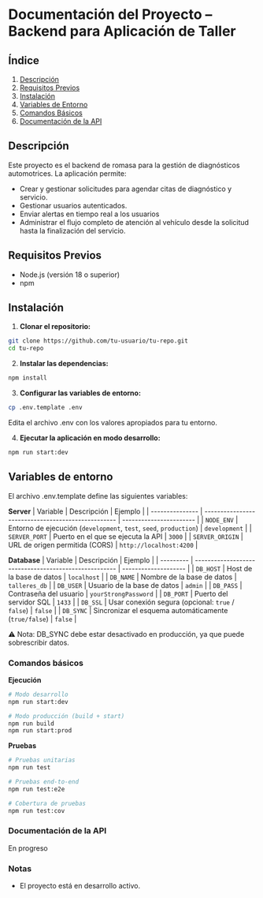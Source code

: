 # Documentación del Proyecto – Backend para Aplicación de Taller

## Índice

1. [Descripción](#descripción)
2. [Requisitos Previos](#requisitos-previos)
3. [Instalación](#instalación)
4. [Variables de Entorno](#variables-de-entorno)
5. [Comandos Básicos](#comandos-básicos)
6. [Documentación de la API](#documentación-de-la-api)

## Descripción

Este proyecto es el backend de romasa para la gestión de diagnósticos automotrices. La aplicación permite:

- Crear y gestionar solicitudes para agendar citas de diagnóstico y servicio.
- Gestionar usuarios autenticados.
- Enviar alertas en tiempo real a los usuarios
- Administrar el flujo completo de atención al vehículo desde la solicitud hasta la finalización del servicio.

## Requisitos Previos

- Node.js (versión 18 o superior)
- npm

## Instalación

1. **Clonar el repositorio:**

```bash
git clone https://github.com/tu-usuario/tu-repo.git
cd tu-repo
```

2. **Instalar las dependencias:**

```bash
npm install
```

3. **Configurar las variables de entorno:**

```bash
cp .env.template .env
```

Edita el archivo .env con los valores apropiados para tu entorno.

4. **Ejecutar la aplicación en modo desarrollo:**

```bash
npm run start:dev
```

## Variables de entorno

El archivo .env.template define las siguientes variables:

**Server**
| Variable | Descripción | Ejemplo |
| --------------- | -------------------------------------------------- | ----------------------- |
| `NODE_ENV` | Entorno de ejecución (`development`, `test`, `seed`, `production`) | `development` |
| `SERVER_PORT` | Puerto en el que se ejecuta la API | `3000` |
| `SERVER_ORIGIN` | URL de origen permitida (CORS) | `http://localhost:4200` |

**Database**
| Variable | Descripción | Ejemplo |
| --------- | ----------------------------------------------------- | -------------------- |
| `DB_HOST` | Host de la base de datos | `localhost` |
| `DB_NAME` | Nombre de la base de datos | `talleres_db` |
| `DB_USER` | Usuario de la base de datos | `admin` |
| `DB_PASS` | Contraseña del usuario | `yourStrongPassword` |
| `DB_PORT` | Puerto del servidor SQL | `1433` |
| `DB_SSL` | Usar conexión segura (opcional: `true` / `false`) | `false` |
| `DB_SYNC` | Sincronizar el esquema automáticamente (`true/false`) | `false` |

⚠️ Nota: DB_SYNC debe estar desactivado en producción, ya que puede sobrescribir datos.

### Comandos básicos

**Ejecución**

```bash
# Modo desarrollo
npm run start:dev

# Modo producción (build + start)
npm run build
npm run start:prod
```

**Pruebas**

```bash
# Pruebas unitarias
npm run test

# Pruebas end-to-end
npm run test:e2e

# Cobertura de pruebas
npm run test:cov
```

### Documentación de la API

En progreso

### Notas

- El proyecto está en desarrollo activo.
